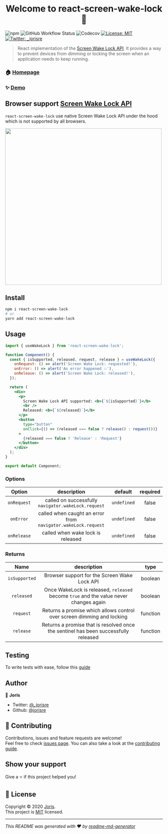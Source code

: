 <h1 align="center">Welcome to react-screen-wake-lock 👋</h1>
<p>
  <img alt="npm" src="https://img.shields.io/npm/v/react-screen-wake-lock?style=for-the-badge">
  <img alt="GitHub Workflow Status" src="https://img.shields.io/github/workflow/status/jorisre/react-screen-wake-lock/CI?style=for-the-badge">
  <img alt="Codecov" src="https://img.shields.io/codecov/c/github/jorisre/react-screen-wake-lock?style=for-the-badge">
  <a href="https://github.com/jorisre/react-screen-wake-lock/blob/master/LICENSE" target="_blank">
    <img alt="License: MIT" src="https://img.shields.io/github/license/jorisre/react-screen-wake-lock?style=for-the-badge" />
  </a>
  <a href="https://twitter.com/_jorisre" target="_blank">
    <img alt="Twitter: _jorisre" src="https://img.shields.io/twitter/follow/_jorisre.svg?style=for-the-badge" />
  </a>
</p>

> React implementation of the [Screen Wake Lock API](https://w3c.github.io/screen-wake-lock/). It provides a way to prevent devices from dimming or locking the screen when an application needs to keep running.

### 🏠 [Homepage](https://github.com/jorisre/react-screen-wake-lock#readme)

### ✨ [Demo](https://react-screen-wake-lock.vercel.app/)

## Browser support [Screen Wake Lock API](https://caniuse.com/wake-lock)

`react-screen-wake-lock` use native Screen Wake Lock API under the hood which is not supported by all browsers.

<a href="https://caniuse.com/wake-lock">
  <img src="https://caniuse.bitsofco.de/image/wake-lock.webp" width="500px"/>
</a>

## Install

```sh
npm i react-screen-wake-lock
# or
yarn add react-screen-wake-lock
```

## Usage

```jsx
import { useWakeLock } from 'react-screen-wake-lock';

function Component() {
  const { isSupported, released, request, release } = useWakeLock({
    onRequest: () => alert('Screen Wake Lock: requested!'),
    onError: () => alert('An error happened 💥'),
    onRelease: () => alert('Screen Wake Lock: released!'),
  });

  return (
    <div>
      <p>
        Screen Wake Lock API supported: <b>{`${isSupported}`}</b>
        <br />
        Released: <b>{`${released}`}</b>
      </p>
      <button
        type="button"
        onClick={() => (released === false ? release() : request())}
      >
        {released === false ? 'Release' : 'Request'}
      </button>
    </div>
  );
}

export default Component;
```

### Options

|   Option    |                          description                          |   default   | required |
| :---------: | :-----------------------------------------------------------: | :---------: | :------: |
| `onRequest` |      called on successfully `navigator.wakeLock.request`      | `undefined` |  false   |
|  `onError`  | called when caught an error from `navigator.wakeLock.request` | `undefined` |  false   |
| `onRelease` |               called when wake lock is released               | `undefined` |  false   |

### Returns

|     Name      |                                      description                                      |   type   |
| :-----------: | :-----------------------------------------------------------------------------------: | :------: |
| `isSupported` |                     Browser support for the Screen Wake Lock API                      | boolean  |
|  `released`   | Once WakeLock is released, `released` become `true` and the value never changes again | boolean  | undefined |
|   `request`   |        Returns a promise which allows control over screen dimming and locking         | function |
|   `release`   |  Returns a promise that is resolved once the sentinel has been successfully released  | function |

## Testing

To write tests with ease, follow this [guide](https://github.com/jorisre/jest-wake-lock-mock#readme)

## Author

👤 **Joris**

- Twitter: [@\_jorisre](https://twitter.com/_jorisre)
- Github: [@jorisre](https://github.com/jorisre)

## 🤝 Contributing

Contributions, issues and feature requests are welcome!<br />Feel free to check [issues page](https://github.com/jorisre/react-screen-wake-lock/issues). You can also take a look at the [contributing guide](https://github.com/jorisre/react-screen-wake-lock/blob/master/CONTRIBUTING.md).

## Show your support

Give a ⭐️ if this project helped you!

## 📝 License

Copyright © 2020 [Joris](https://github.com/jorisre).<br />
This project is [MIT](https://github.com/jorisre/react-screen-wake-lock/blob/master/LICENSE) licensed.

---

_This README was generated with ❤️ by [readme-md-generator](https://github.com/kefranabg/readme-md-generator)_
